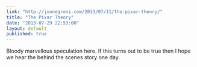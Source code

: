 ```yaml
---
link: "http://jonnegroni.com/2013/07/11/the-pixar-theory/"
title: "The Pixar Theory"
date: "2013-07-29 22:53:00"
layout: default
published: true
---
```


Bloody marvellous speculation here. If this turns out to be true then I hope we hear the behind the scenes story one day.